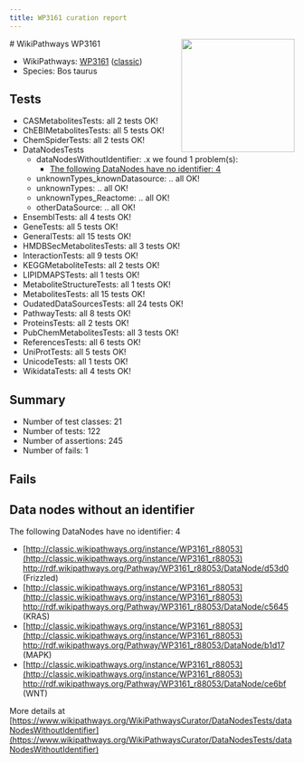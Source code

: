 ```yaml
---
title: WP3161 curation report
---
```


<img style="float: right; width: 200px" src="https://upload.wikimedia.org/wikipedia/commons/thumb/8/83/Wplogo_with_text_500.png/640px-Wplogo_with_text_500.png" />
# WikiPathways WP3161

* WikiPathways: [WP3161](https://wikipathways.org/pathways/WP3161) ([classic](https://classic.wikipathways.org/instance/WP3161))
* Species: Bos taurus
## Tests
* CASMetabolitesTests: all 2 tests OK!
* ChEBIMetabolitesTests: all 5 tests OK!
* ChemSpiderTests: all 2 tests OK!
* DataNodesTests
    * dataNodesWithoutIdentifier: .x we found 1 problem(s):
        * [The following DataNodes have no identifier: 4](#d2d32fa3)
    * unknownTypes_knownDatasource: .. all OK!
    * unknownTypes: .. all OK!
    * unknownTypes_Reactome: .. all OK!
    * otherDataSource: .. all OK!
* EnsemblTests: all 4 tests OK!
* GeneTests: all 5 tests OK!
* GeneralTests: all 15 tests OK!
* HMDBSecMetabolitesTests: all 3 tests OK!
* InteractionTests: all 9 tests OK!
* KEGGMetaboliteTests: all 2 tests OK!
* LIPIDMAPSTests: all 1 tests OK!
* MetaboliteStructureTests: all 1 tests OK!
* MetabolitesTests: all 15 tests OK!
* OudatedDataSourcesTests: all 24 tests OK!
* PathwayTests: all 8 tests OK!
* ProteinsTests: all 2 tests OK!
* PubChemMetabolitesTests: all 3 tests OK!
* ReferencesTests: all 6 tests OK!
* UniProtTests: all 5 tests OK!
* UnicodeTests: all 1 tests OK!
* WikidataTests: all 4 tests OK!


## Summary

* Number of test classes: 21
* Number of tests: 122
* Number of assertions: 245
* Number of fails: 1

## Fails

<a name="d2d32fa3" />

## Data nodes without an identifier

The following DataNodes have no identifier: 4

* [http://classic.wikipathways.org/instance/WP3161_r88053](http://classic.wikipathways.org/instance/WP3161_r88053) http://rdf.wikipathways.org/Pathway/WP3161_r88053/DataNode/d53d0 (Frizzled)
* [http://classic.wikipathways.org/instance/WP3161_r88053](http://classic.wikipathways.org/instance/WP3161_r88053) http://rdf.wikipathways.org/Pathway/WP3161_r88053/DataNode/c5645 (KRAS)
* [http://classic.wikipathways.org/instance/WP3161_r88053](http://classic.wikipathways.org/instance/WP3161_r88053) http://rdf.wikipathways.org/Pathway/WP3161_r88053/DataNode/b1d17 (MAPK)
* [http://classic.wikipathways.org/instance/WP3161_r88053](http://classic.wikipathways.org/instance/WP3161_r88053) http://rdf.wikipathways.org/Pathway/WP3161_r88053/DataNode/ce6bf (WNT)


More details at [https://www.wikipathways.org/WikiPathwaysCurator/DataNodesTests/dataNodesWithoutIdentifier](https://www.wikipathways.org/WikiPathwaysCurator/DataNodesTests/dataNodesWithoutIdentifier)

